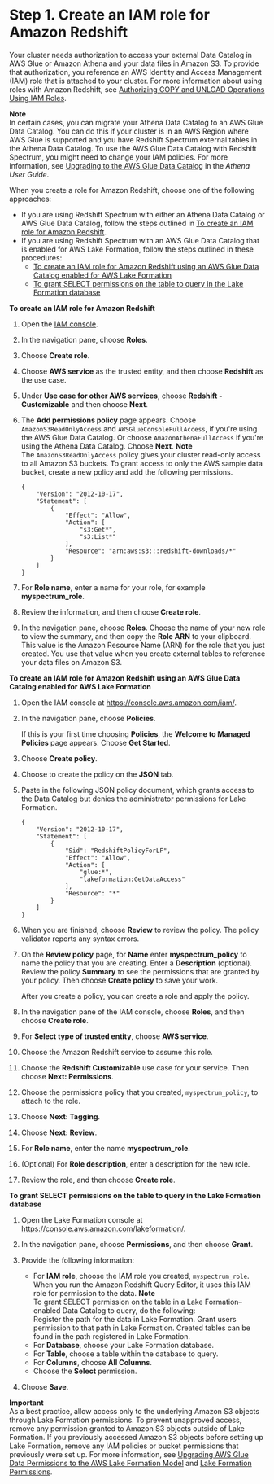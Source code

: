 # Step 1\. Create an IAM role for Amazon Redshift<a name="c-getting-started-using-spectrum-create-role"></a>

Your cluster needs authorization to access your external Data Catalog in AWS Glue or Amazon Athena and your data files in Amazon S3\. To provide that authorization, you reference an AWS Identity and Access Management \(IAM\) role that is attached to your cluster\. For more information about using roles with Amazon Redshift, see [Authorizing COPY and UNLOAD Operations Using IAM Roles](https://docs.aws.amazon.com/redshift/latest/mgmt/copy-unload-iam-role.html)\.

**Note**  
In certain cases, you can migrate your Athena Data Catalog to an AWS Glue Data Catalog\. You can do this if your cluster is in an AWS Region where AWS Glue is supported and you have Redshift Spectrum external tables in the Athena Data Catalog\. To use the AWS Glue Data Catalog with Redshift Spectrum, you might need to change your IAM policies\. For more information, see [Upgrading to the AWS Glue Data Catalog](https://docs.aws.amazon.com/athena/latest/ug/glue-athena.html#glue-upgrade) in the *Athena User Guide*\.

When you create a role for Amazon Redshift, choose one of the following approaches:
+ If you are using Redshift Spectrum with either an Athena Data Catalog or AWS Glue Data Catalog, follow the steps outlined in [To create an IAM role for Amazon Redshift](#spectrum-get-started-create-role)\. 
+ If you are using Redshift Spectrum with an AWS Glue Data Catalog that is enabled for AWS Lake Formation, follow the steps outlined in these procedures:
  +  [To create an IAM role for Amazon Redshift using an AWS Glue Data Catalog enabled for AWS Lake Formation](#spectrum-get-started-create-role-lake-formation) 
  +  [To grant SELECT permissions on the table to query in the Lake Formation database](#spectrum-get-started-grant-lake-formation-table) <a name="spectrum-get-started-create-role"></a>

**To create an IAM role for Amazon Redshift**

1. Open the [IAM console](https://console.aws.amazon.com/iam/home?#home)\.

1. In the navigation pane, choose **Roles**\.

1. Choose **Create role**\.

1. Choose **AWS service** as the trusted entity, and then choose **Redshift** as the use case\.

1. Under **Use case for other AWS services**, choose **Redshift \- Customizable** and then choose **Next**\.

1. The **Add permissions policy** page appears\. Choose `AmazonS3ReadOnlyAccess` and `AWSGlueConsoleFullAccess`, if you're using the AWS Glue Data Catalog\. Or choose `AmazonAthenaFullAccess` if you're using the Athena Data Catalog\. Choose **Next**\.
**Note**  
The `AmazonS3ReadOnlyAccess` policy gives your cluster read\-only access to all Amazon S3 buckets\. To grant access to only the AWS sample data bucket, create a new policy and add the following permissions\.  

   ```
   {
       "Version": "2012-10-17",
       "Statement": [
           {
               "Effect": "Allow",
               "Action": [
                   "s3:Get*",
                   "s3:List*"
               ],
               "Resource": "arn:aws:s3:::redshift-downloads/*"
           }
       ]
   }
   ```

1. For **Role name**, enter a name for your role, for example **myspectrum\_role**\.

1. Review the information, and then choose **Create role**\.

1. In the navigation pane, choose **Roles**\. Choose the name of your new role to view the summary, and then copy the **Role ARN** to your clipboard\. This value is the Amazon Resource Name \(ARN\) for the role that you just created\. You use that value when you create external tables to reference your data files on Amazon S3\.<a name="spectrum-get-started-create-role-lake-formation"></a>

**To create an IAM role for Amazon Redshift using an AWS Glue Data Catalog enabled for AWS Lake Formation**

1. Open the IAM console at [https://console\.aws\.amazon\.com/iam/](https://console.aws.amazon.com/iam/)\.

1. In the navigation pane, choose **Policies**\.

   If this is your first time choosing **Policies**, the **Welcome to Managed Policies** page appears\. Choose **Get Started**\.

1. Choose **Create policy**\. 

1. Choose to create the policy on the **JSON** tab\. 

1. Paste in the following JSON policy document, which grants access to the Data Catalog but denies the administrator permissions for Lake Formation\.

   ```
   {
       "Version": "2012-10-17",
       "Statement": [
           {
               "Sid": "RedshiftPolicyForLF",
               "Effect": "Allow",
               "Action": [
                   "glue:*",
                   "lakeformation:GetDataAccess"
               ],
               "Resource": "*"
           }
       ]
   }
   ```

1. When you are finished, choose **Review** to review the policy\. The policy validator reports any syntax errors\.

1. On the **Review policy** page, for **Name** enter **myspectrum\_policy** to name the policy that you are creating\. Enter a **Description** \(optional\)\. Review the policy **Summary** to see the permissions that are granted by your policy\. Then choose **Create policy** to save your work\.

   After you create a policy, you can create a role and apply the policy\. 

1. In the navigation pane of the IAM console, choose **Roles**, and then choose **Create role**\.

1. For **Select type of trusted entity**, choose **AWS service**\.

1. Choose the Amazon Redshift service to assume this role\.

1. Choose the **Redshift Customizable** use case for your service\. Then choose **Next: Permissions**\.

1. Choose the permissions policy that you created, `myspectrum_policy`, to attach to the role\.

1. Choose **Next: Tagging**\.

1. Choose **Next: Review**\. 

1. For **Role name**, enter the name **myspectrum\_role**\. 

1. \(Optional\) For **Role description**, enter a description for the new role\.

1. Review the role, and then choose **Create role**\.<a name="spectrum-get-started-grant-lake-formation-table"></a>

**To grant SELECT permissions on the table to query in the Lake Formation database**

1. Open the Lake Formation console at [https://console\.aws\.amazon\.com/lakeformation/](https://console.aws.amazon.com/lakeformation/)\.

1. In the navigation pane, choose **Permissions**, and then choose **Grant**\.

1. Provide the following information:
   + For **IAM role**, choose the IAM role you created, `myspectrum_role`\. When you run the Amazon Redshift Query Editor, it uses this IAM role for permission to the data\. 
**Note**  
To grant SELECT permission on the table in a Lake Formation–enabled Data Catalog to query, do the following:  
Register the path for the data in Lake Formation\. 
Grant users permission to that path in Lake Formation\. 
Created tables can be found in the path registered in Lake Formation\. 
   + For **Database**, choose your Lake Formation database\. 
   + For **Table**, choose a table within the database to query\. 
   + For **Columns**, choose **All Columns**\.
   + Choose the **Select** permission\.

1. Choose **Save**\.

**Important**  
As a best practice, allow access only to the underlying Amazon S3 objects through Lake Formation permissions\. To prevent unapproved access, remove any permission granted to Amazon S3 objects outside of Lake Formation\. If you previously accessed Amazon S3 objects before setting up Lake Formation, remove any IAM policies or bucket permissions that previously were set up\. For more information, see [Upgrading AWS Glue Data Permissions to the AWS Lake Formation Model](https://docs.aws.amazon.com/lake-formation/latest/dg/upgrade-glue-lake-formation.html) and [Lake Formation Permissions](https://docs.aws.amazon.com/lake-formation/latest/dg/lake-formation-permissions.html)\. 